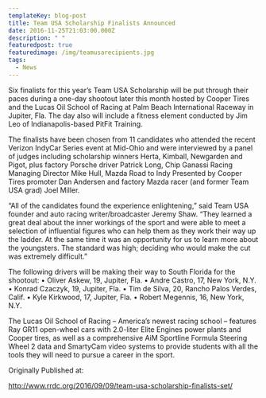 ```yaml
---
templateKey: blog-post
title: Team USA Scholarship Finalists Announced
date: 2016-11-25T21:03:00.000Z
description: " "
featuredpost: true
featuredimage: /img/teamusarecipients.jpg
tags:
  - News
---
```

Six finalists for this year’s Team USA Scholarship will be put through their paces during a one-day shootout later this month hosted by Cooper Tires and the Lucas Oil School of Racing at Palm Beach International Raceway in Jupiter, Fla. The day also will include a fitness element conducted by Jim Leo of Indianapolis-based PitFit Training.

The finalists have been chosen from 11 candidates who attended the recent Verizon IndyCar Series event at Mid-Ohio and were interviewed by a panel of judges including scholarship winners Herta, Kimball, Newgarden and Pigot, plus factory Porsche driver Patrick Long, Chip Ganassi Racing Managing Director Mike Hull, Mazda Road to Indy Presented by Cooper Tires promoter Dan Andersen and factory Mazda racer (and former Team USA grad) Joel Miller.

“All of the candidates found the experience enlightening,” said Team USA founder and auto racing writer/broadcaster Jeremy Shaw. “They learned a great deal about the inner workings of the sport and were able to meet a selection of influential figures who can help them as they work their way up the ladder. At the same time it was an opportunity for us to learn more about the youngsters. The standard was high; deciding who would make the cut was extremely difficult.”

The following drivers will be making their way to South Florida for the shootout: •    Oliver Askew, 19, Jupiter, Fla. •    Andre Castro, 17, New York, N.Y.
•    Konrad Czaczyk, 19, Jupiter, Fla.
•    Tim de Silva, 20, Rancho Palos Verdes, Calif.
•    Kyle Kirkwood, 17, Jupiter, Fla.
•    Robert Megennis, 16, New York, N.Y.

The Lucas Oil School of Racing – America’s newest racing school – features Ray GR11 open-wheel cars with 2.0-liter Elite Engines power plants and Cooper tires, as well as a comprehensive AiM Sportline Formula Steering Wheel 2 data and SmartyCam video systems to provide students with all the tools they will need to pursue a career in the sport.

Originally Published at:

http://www.rrdc.org/2016/09/09/team-usa-scholarship-finalists-set/